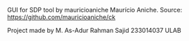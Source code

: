 GUI for SDP tool by mauricioaniche
Maurício Aniche.
Source: https://github.com/mauricioaniche/ck

Project made by
M. As-Adur Rahman Sajid
233014037 ULAB

